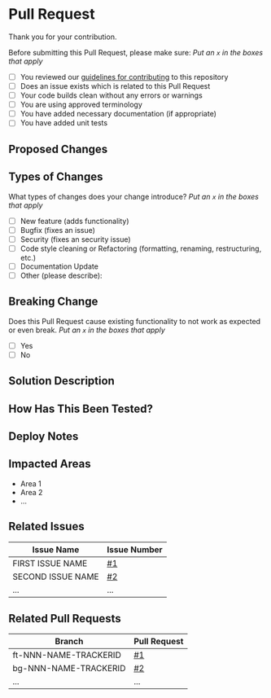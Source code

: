 <!-- Please provide a general summary of your changes in the title above -->

# Pull Request

Thank you for your contribution.

Before submitting this Pull Request, please make sure: _Put an `x` in the boxes that apply_

- [ ] You reviewed our [guidelines for contributing](../CONTRIBUTING.md) to this repository
- [ ] Does an issue exists which is related to this Pull Request <!--- This project only accepts Pull Requests related to open issues -->
- [ ] Your code builds clean without any errors or warnings
- [ ] You are using approved terminology
- [ ] You have added necessary documentation (if appropriate)
- [ ] You have added unit tests

## Proposed Changes
<!-- Please describe the big picture of your changes here to communicate to the maintainers why we should accept this Pull Request. Why is this change required? What problem does it solve? -->

## Types of Changes

What types of changes does your change introduce? _Put an `x` in the boxes that apply_

- [ ] New feature (adds functionality)   <!-- If suggesting a new feature or change, please discuss it in an issue first -->
- [ ] Bugfix (fixes an issue)            <!-- If fixing a bug, there should be an issue describing it with steps to reproduce -->
- [ ] Security (fixes an security issue) <!-- Please have a look at our [Security Policy](../SECURITY.md) first. -->
- [ ] Code style cleaning or Refactoring (formatting, renaming, restructuring, etc.)
- [ ] Documentation Update
- [ ] Other (please describe):

## Breaking Change

Does this Pull Request cause existing functionality to not work as expected or even break. _Put an `x` in the boxes that apply_

- [ ] Yes
- [ ] No

## Solution Description
<!-- Describe your code changes in detail. Explain the technical solution you have provided and how it supports the project. Also explain why you chose the solution you did and what alternatives you considered, etc...-->

## How Has This Been Tested?
<!--- Please describe in detail how you tested your changes. Include details of your testing environment, and the tests you ran to see how your change affects other areas of the code, etc. -->

## Deploy Notes
<!-- Notes regarding deployment of your work. These should note any step, like db migrations, manual work, organizational stuff, etc.-->

## Impacted Areas

<!-- Please list parts of the project that this Pull Request will affect -->
- Area 1
- Area 2
- ...

## Related Issues
<!-- Please list and link to related issues -->
Issue Name        | Issue Number
------------------| ----------------------------
FIRST ISSUE NAME  | [#1](/user/project/issues/1)
SECOND ISSUE NAME | [#2](/user/project/issues/2)
...               | ...

## Related Pull Requests
<!-- Please list and link related Pull Requests against other branches -->
Branch                | Pull Request
----------------------| --------------------------
ft-NNN-NAME-TRACKERID | [#1](/user/project/pull/1)
bg-NNN-NAME-TRACKERID | [#2](/user/project/pull/2)
...                   | ...
